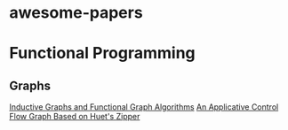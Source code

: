 # awesome-papers

# Functional Programming

## Graphs
[Inductive Graphs and Functional Graph Algorithms](http://web.engr.oregonstate.edu/~erwig/papers/InductiveGraphs_JFP01.pdf)
[An Applicative Control Flow Graph Based on Huet's Zipper](https://www.cs.tufts.edu/~nr/pubs/zipcfg.pdf)
